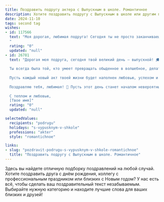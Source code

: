 ```yaml
---
title: Поздравить подругу актера с Выпускным в школе. Романтичное
description: Хотите поздравить подругу с Выпускным в школе или другим праздником? Наш ИИ создаст незабываемое поздравление, а вы обязательно выделитесь среди других.  
date: 2024-11-10
tags: second tag
wishes:
- id: 117566
  text: "Моя дорогая, любимая подруга! Сегодня ты не просто заканчиваешь школу, сегодня открывается занавес твоей невероятной, яркой жизни актрисы! Пусть сцена всегда будет твоим домом, а аплодисменты – наградой за талант, который я бесконечно люблю и ценю.  Пусть каждый твой выход станет триумфом, а каждое мгновение – незабываемой ролью в спектакле твоей судьбы.  С выпускным тебя, моя звезда! Я уверена, тебя ждёт ошеломительный успех!
  "
  rating: "0"
  updated: "null"
- id: 26781
  text: "Дорогая моя подруга, сегодня твой великий день – выпускной! 🎓 Как счастливо, что я могу разделить этот волшебный момент с тобой, моя талантливая актриса! 🎭
  
  Ты всегда была той, кто умеет превращать обыденное в волшебное, делать из слов искры, а из дней – истории. Сегодня ты завершаешь одну главу своей жизни и открываешь новую, где твои роли будут еще ярче, а твои спектакли – еще более захватывающими.
  
  Пусть каждый новый акт твоей жизни будет наполнен любовью, успехом и творческим вдохновением. Ты заслуживаешь всего самого лучшего, и я уверена, что мир увидит твои таланты и по достоинству оценит их.
  
  Поздравляю тебя, любимая! 🌟 Пусть этот день станет началом невероятных приключений и успехов в твоей актерской карьере. Ты – звезда, и сегодня твоя очередь сверкать!
  
  С теплом и любовью,
  [Твое имя]"
  rating: "0"
  updated: "null"

selectedValues:
  recipients: "podrugu"
  holidays: "s-vypusknym-v-shkole"
  professions: "akter"
  style: "romantichnoe"

links:
- slug: "pozdravit-podrugu-s-vypusknym-v-shkole-romantichnoe"
  title: "Поздравить подругу с Выпускным в школе. Романтичное"
---
```


Здесь вы найдете отличную подборку поздравлений на любой случай.
Хотите поздравить друга с днём рождения, коллегу с профессиональным праздником или близких с Новым годом? У нас есть всё, чтобы сделать ваш поздравительный текст незабываемым. Выбирайте нужную категорию и находите лучшие слова для ваших близких и друзей!
